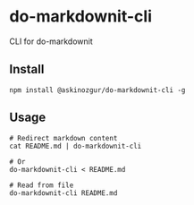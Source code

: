 # do-markdownit-cli
CLI for do-markdownit

## Install
```shell
npm install @askinozgur/do-markdownit-cli -g
```

## Usage

```shell
# Redirect markdown content
cat README.md | do-markdownit-cli

# Or
do-markdownit-cli < README.md

# Read from file
do-markdownit-cli README.md
```
